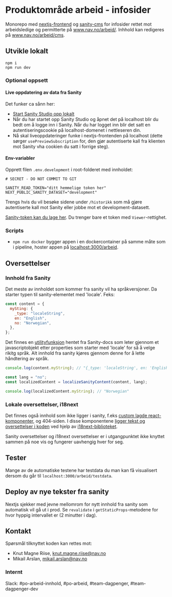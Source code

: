 # Produktområde arbeid - infosider

Monorepo med [nextjs-frontend](src) og [sanity-cms](sanity/README.md) for infosider rettet mot arbeidsledige og permitterte på www.nav.no/arbeid/. Inhhold kan redigeres på www.nav.no/arbeid/cms.

## Utvikle lokalt

```
npm i
npm run dev
```

### Optional oppsett

#### Live oppdatering av data fra Sanity

Det funker ca sånn her:

- [Start Sanity Studio opp lokalt](sanity/README.md)
- Når du har startet opp Sanity Studio og åpnet det på localhost blir du bedt om å logge inn i Sanity. Når du har logget inn blir det satt en autentiseringscookie på localhost-domenet i nettleseren din.
- Nå skal liveoppdateringer funke i nextjs-frontenden på localhost (dette sørger `usePreviewSubscription` for, den gjør autentiserte kall fra klienten mot Sanity vha cookien du satt i forrige steg).

#### Env-variabler

Opprett filen `.env.development` i root-folderet med innholdet:

```
# SECRET - DO NOT COMMIT TO GIT

SANITY_READ_TOKEN="ditt hemmelige token her"
NEXT_PUBLIC_SANITY_DATASET="development"
```

Trengs hvis du vil besøke sidene under `/historikk` som må gjøre autentiserte kall mot Sanity eller jobbe mot et development-datasett.

[Sanity-token kan du lage her](https://www.sanity.io/organizations/ojSsHMQGf/project/rt6o382n/settings#tokens). Du trenger bare et token med `Viewer`-rettighet.

### Scripts

- `npm run docker` bygger appen i en dockercontainer på samme måte som i pipeline, hoster appen på [localhost:3000/arbeid]().

## Oversettelser

### Innhold fra Sanity

Det meste av innholdet som kommer fra sanity vil ha språkversjoner. Da starter typen til sanity-elementet med 'locale'. Feks:

```js
const content = {
  mySting: {
    _type: "localeString",
    en: "English",
    no: "Norwegian",
  },
};
```

Det finnes en [utilityfunksjon](src/i18n/localizeSanityContent.ts) hentet fra Sanity-docs som leter gjennom et javascriptobjekt etter properties som starter med 'locale' for så å velge rikitg språk. Alt innhold fra sanity kjøres gjennom denne for å lette håndtering av språk.

```js
console.log(content.myString); // "{_type: 'localeString', en: 'English', no: 'Norwegian'}"

const lang = "no";
const localizedContent = localizeSanityContent(content, lang);

console.log(localizedContent.myString); // "Norwegian"
```

### Lokale oversettelser, i18next

Det finnes også innhold som ikke ligger i sanity, f.eks [custom lagde react-komponenter](src/components/HvorMyeKalkulator/DagpengerKalkulator.tsx), og 404-siden. I disse komponentene [ligger tekst og oversettelser i koden](src/locales) ved hjelp av [i18next-biblioteket](src/i18n/i18nextConfig.tsx).

Sanity oversettelser og i18next oversettelser er i utgangpunktet ikke knyttet sammen på noe vis og fungerer uavhengig hver for seg.

## Tester

Mange av de automatiske testene har testdata du man kan få visualisert dersom du går til `localhost:3000/arbeid/testdata`.

## Deploy av nye tekster fra sanity

Nextjs sjekker med jevne mellomrom for nytt innhold fra sanity som automatisk vil gå ut i prod. Se `revalidate` i `getStaticProps`-metodene for hvor hyppig intervallet er (2 minutter i dag).

## Kontakt

Spørsmål tilknyttet koden kan rettes mot:

- Knut Magne Riise, knut.magne.riise@nav.no
- Mikail Arslan, mikail.arslan@nav.no

### Internt

Slack: #po-arbeid-innhold, #po-arbeid, #team-dagpenger, #team-dagpenger-dev
